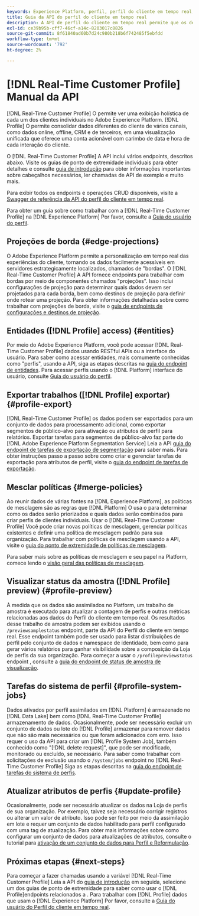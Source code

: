 ```yaml
---
keywords: Experience Platform, perfil, perfil do cliente em tempo real, solução de problemas, API, perfil unificado, perfil unificado, unificado, perfil, rtcp, ativar perfil, Ativar perfil
title: Guia da API do perfil do cliente em tempo real
description: A API de perfil do cliente em tempo real permite que os desenvolvedores explorem e trabalhem com dados de perfil, incluindo perfis de exibição, criem e atualizem políticas de mesclagem, exportem ou exemplificem dados de perfil, e excluam dados de perfil que não são mais necessários ou foram adicionados com erro. Siga este manual para saber como executar operações importantes usando a API.
exl-id: ce39b95b-cff7-46cf-a14c-8203017c8826
source-git-commit: 8f61840ad60b7d24c980b218b6f742485f5ebfdd
workflow-type: tm+mt
source-wordcount: '792'
ht-degree: 2%

---
```


# [!DNL Real-Time Customer Profile] Manual da API

[!DNL Real-Time Customer Profile] O permite ver uma exibição holística de cada um dos clientes individuais no Adobe Experience Platform. [!DNL Profile] O permite consolidar dados diferentes do cliente de vários canais, como dados online, offline, CRM e de terceiros, em uma visualização unificada que oferece uma conta acionável com carimbo de data e hora de cada interação do cliente.

O [!DNL Real-Time Customer Profile] A API inclui vários endpoints, descritos abaixo. Visite os guias de ponto de extremidade individuais para obter detalhes e consulte [guia de introdução](getting-started.md) para obter informações importantes sobre cabeçalhos necessários, ler chamadas de API de exemplo e muito mais.

Para exibir todos os endpoints e operações CRUD disponíveis, visite a [Swagger de referência da API do perfil do cliente em tempo real](https://www.adobe.com/go/profile-apis-en).

Para obter um guia sobre como trabalhar com a [!DNL Real-Time Customer Profile] na [!DNL Experience Platform] Por favor, consulte a [Guia do usuário do perfil](../ui/user-guide.md).

<!-- ## (Alpha) Computed attributes {#computed-attributes}

>[!IMPORTANT]
>
>Computed attribute functionality is in alpha and is not available to all users. Documentation and functionality are subject to change.

Computed attributes are functions used to aggregate event-level data into profile-level attributes. These functions are automatically computed so that they can be used across segmentation, activation, and personalization.

Each computed attribute contains an expression, or "rule", that evaluates incoming data and stores the resulting value in a profile attribute. These computations help you to easily answer questions related to things like lifetime purchase value, time between purchases, or number of application opens, without requiring you to manually perform complex calculations each time the information is needed. These computed attribute values can then be viewed in a profile, used to create a segment, or accessed through a number of different access patterns.

You can create, view, edit, and delete computed attributes using the `config/computedAttributes` endpoint. To learn how to use computed attributes, refer to the [computed attributes overview](../computed-attributes/overview.md). For API operations, visit the [computed attributes API endpoint guide](../computed-attributes/ca-api.md). -->

## Projeções de borda {#edge-projections}

O Adobe Experience Platform permite a personalização em tempo real das experiências do cliente, tornando os dados facilmente acessíveis em servidores estrategicamente localizados, chamados de &quot;bordas&quot;. O [!DNL Real-Time Customer Profile] A API fornece endpoints para trabalhar com bordas por meio de componentes chamados &quot;projeções&quot;. Isso inclui configurações de projeção para determinar quais dados devem ser projetados para cada borda, bem como destinos de projeção para definir onde rotear uma projeção. Para obter informações detalhadas sobre como trabalhar com projeções de borda, visite o [guia de endpoints de configurações e destinos de projeção](edge-projections.md).

## Entidades ([!DNL Profile] access) {#entities}

Por meio do Adobe Experience Platform, você pode acessar [!DNL Real-Time Customer Profile] dados usando RESTful APIs ou a interface do usuário. Para saber como acessar entidades, mais comumente conhecidas como &quot;perfis&quot;, usando a API, siga as etapas descritas na [guia do endpoint de entidades](entities.md). Para acessar perfis usando o [!DNL Platform] interface do usuário, consulte [Guia do usuário do perfil](../ui/user-guide.md).

## Exportar trabalhos ([!DNL Profile] exportar) {#profile-export}

[!DNL Real-Time Customer Profile] os dados podem ser exportados para um conjunto de dados para processamento adicional, como exportar segmentos de público-alvo para ativação ou atributos de perfil para relatórios. Exportar tarefas para segmentos de público-alvo faz parte do [!DNL Adobe Experience Platform Segmentation Service] Leia a API [guia do endpoint de tarefas de exportação de segmentação](../../profile/api/export-jobs.md) para saber mais. Para obter instruções passo a passo sobre como criar e gerenciar tarefas de exportação para atributos de perfil, visite o [guia do endpoint de tarefas de exportação](export-jobs.md).

## Mesclar políticas {#merge-policies}

Ao reunir dados de várias fontes na [!DNL Experience Platform], as políticas de mesclagem são as regras que [!DNL Platform] O usa o para determinar como os dados serão priorizados e quais dados serão combinados para criar perfis de clientes individuais. Usar o [!DNL Real-Time Customer Profile] Você pode criar novas políticas de mesclagem, gerenciar políticas existentes e definir uma política de mesclagem padrão para sua organização. Para trabalhar com políticas de mesclagem usando a API, visite o [guia do ponto de extremidade de políticas de mesclagem](merge-policies.md).

Para saber mais sobre as políticas de mesclagem e seu papel na Platform, comece lendo o [visão geral das políticas de mesclagem](../merge-policies/overview.md).

## Visualizar status da amostra ([!DNL Profile] preview) {#profile-preview}

À medida que os dados são assimilados no Platform, um trabalho de amostra é executado para atualizar a contagem de perfis e outras métricas relacionadas aos dados do Perfil do cliente em tempo real. Os resultados desse trabalho de amostra podem ser exibidos usando o `/previewsamplestatus` endpoint, parte da API do Perfil do cliente em tempo real. Esse endpoint também pode ser usado para listar distribuições de perfil pelo conjunto de dados e namespace de identidade, bem como para gerar vários relatórios para ganhar visibilidade sobre a composição da Loja de perfis da sua organização.  Para começar a usar o `/profilepreviewstatus` endpoint , consulte a [guia do endpoint de status de amostra de visualização](preview-sample-status.md).

## Tarefas do sistema de perfil {#profile-system-jobs}

Dados ativados por perfil assimilados em [!DNL Platform] é armazenado no [!DNL Data Lake] bem como [!DNL Real-Time Customer Profile] armazenamento de dados. Ocasionalmente, pode ser necessário excluir um conjunto de dados ou lote do [!DNL Profile] armazenar para remover dados que não são mais necessários ou que foram adicionados com erro. Isso requer o uso da API para criar um [!DNL Profile System Job], também conhecido como &quot;[!DNL delete request]&quot;, que pode ser modificado, monitorado ou excluído, se necessário. Para saber como trabalhar com solicitações de exclusão usando o `/system/jobs` endpoint no [!DNL Real-Time Customer Profile] Siga as etapas descritas na [guia do endpoint de tarefas do sistema de perfis](profile-system-jobs.md).

## Atualizar atributos de perfis {#update-profile}

Ocasionalmente, pode ser necessário atualizar os dados na Loja de perfis de sua organização. Por exemplo, talvez seja necessário corrigir registros ou alterar um valor de atributo. Isso pode ser feito por meio da assimilação em lote e requer um conjunto de dados habilitado para perfil configurado com uma tag de atualização. Para obter mais informações sobre como configurar um conjunto de dados para atualizações de atributos, consulte o tutorial para [ativação de um conjunto de dados para Perfil e Reformulação](../../catalog/datasets/enable-upsert.md).

## Próximas etapas {#next-steps}

Para começar a fazer chamadas usando a variável [!DNL Real-Time Customer Profile] Leia a API do [guia de introdução](getting-started.md) em seguida, selecione um dos guias de ponto de extremidade para saber como usar o [!DNL Profile]endpoints relacionados a . Para trabalhar com [!DNL Profile] dados que usam o [!DNL Experience Platform] Por favor, consulte a [Guia do usuário do Perfil do cliente em tempo real](../ui/user-guide.md).

